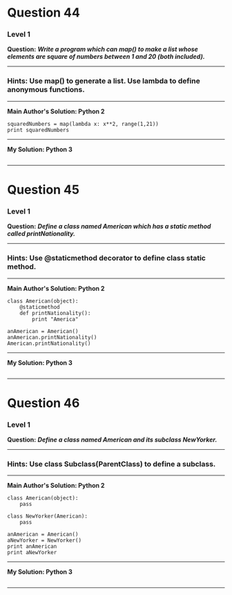 # Question 44
### Level 1

**Question:**
***Write a program which can map() to make a list whose elements are square of numbers between 1 and 20 (both included).***

---------------

### Hints: Use map() to generate a list. Use lambda to define anonymous functions.
---------------

**Main Author's Solution: Python 2**
```
squaredNumbers = map(lambda x: x**2, range(1,21))
print squaredNumbers
```
----------------
**My Solution: Python 3**
```
```
----------------------------------------

# Question 45
### Level 1

**Question:**
***Define a class named American which has a static method called printNationality.***

---------------------
### Hints: Use @staticmethod decorator to define class static method.
---------------------
**Main Author's Solution: Python 2**
```
class American(object):
    @staticmethod
    def printNationality():
        print "America"

anAmerican = American()
anAmerican.printNationality()
American.printNationality()
```
--------------------------
**My Solution: Python 3**
```
```
----------------------------------------

# Question 46
### Level 1

**Question:**
***Define a class named American and its subclass NewYorker.***

------------
### Hints: Use class Subclass(ParentClass) to define a subclass.
------------

**Main Author's Solution: Python 2**
```
class American(object):
    pass

class NewYorker(American):
    pass

anAmerican = American()
aNewYorker = NewYorker()
print anAmerican
print aNewYorker
```
----------------
**My Solution: Python 3**
```
```
----------------------------------------
